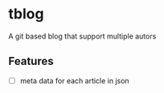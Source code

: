 # tblog

A git based blog that support multiple autors

## Features

- [ ] meta data for each article in json
